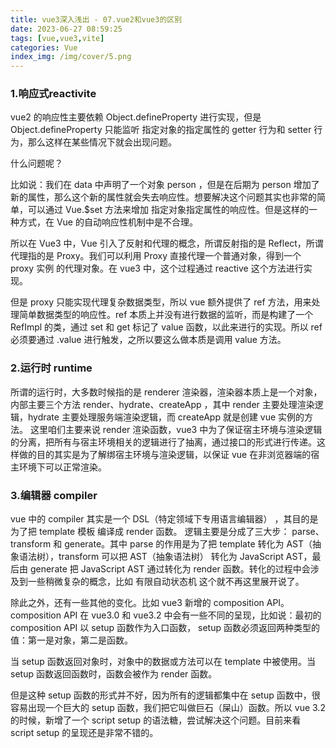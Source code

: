 ```yaml
---
title: vue3深入浅出 - 07.vue2和vue3的区别
date: 2023-06-27 08:59:25
tags: [vue,vue3,vite]
categories: Vue
index_img: /img/cover/5.png
---
```


### 1.响应式reactivite
vue2 的响应性主要依赖 Object.defineProperty 进行实现，但是 Object.defineProperty 只能监听 指定对象的指定属性的 getter 行为和 setter 行为，那么这样在某些情况下就会出现问题。

什么问题呢？

比如说：我们在 data 中声明了一个对象 person ，但是在后期为 person 增加了新的属性，那么这个新的属性就会失去响应性。想要解决这个问题其实也非常的简单，可以通过 Vue.$set 方法来增加 指定对象指定属性的响应性。但是这样的一种方式，在 Vue 的自动响应性机制中是不合理。

所以在 Vue3 中，Vue 引入了反射和代理的概念，所谓反射指的是 Reflect，所谓代理指的是 Proxy。我们可以利用 Proxy 直接代理一个普通对象，得到一个 proxy 实例 的代理对象。在 vue3 中，这个过程通过 reactive 这个方法进行实现。

但是 proxy 只能实现代理复杂数据类型，所以 vue 额外提供了 ref 方法，用来处理简单数据类型的响应性。ref 本质上并没有进行数据的监听，而是构建了一个 RefImpl 的类，通过 set 和 get 标记了 value 函数，以此来进行的实现。所以 ref 必须要通过 .value 进行触发，之所以要这么做本质是调用 value 方法。

### 2.运行时 runtime
所谓的运行时，大多数时候指的是 renderer 渲染器，渲染器本质上是一个对象，内部主要三个方法 render、hydrate、createApp ，其中 render 主要处理渲染逻辑，hydrate 主要处理服务端渲染逻辑，而 createApp 就是创建 vue 实例的方法。
这里咱们主要来说 render 渲染函数，vue3 中为了保证宿主环境与渲染逻辑的分离，把所有与宿主环境相关的逻辑进行了抽离，通过接口的形式进行传递。这样做的目的其实是为了解绑宿主环境与渲染逻辑，以保证 vue 在非浏览器端的宿主环境下可以正常渲染。

### 3.编辑器 compiler
vue 中的 compiler 其实是一个 DSL（特定领域下专用语言编辑器） ，其目的是为了把 template 模板 编译成 render 函数。 逻辑主要是分成了三大步： parse、transform 和 generate。其中 parse 的作用是为了把 template 转化为 AST（抽象语法树），transform 可以把 AST（抽象语法树） 转化为 JavaScript AST，最后由 generate 把 JavaScript AST 通过转化为 render 函数。转化的过程中会涉及到一些稍微复杂的概念，比如 有限自动状态机 这个就不再这里展开说了。

除此之外，还有一些其他的变化。比如 vue3 新增的 composition API。 composition API 在 vue3.0 和 vue3.2 中会有一些不同的呈现，比如说：最初的 composition API 以 setup 函数作为入口函数， setup 函数必须返回两种类型的值：第一是对象，第二是函数。

当 setup 函数返回对象时，对象中的数据或方法可以在 template 中被使用。当 setup 函数返回函数时，函数会被作为 render 函数。

但是这种 setup 函数的形式并不好，因为所有的逻辑都集中在 setup 函数中，很容易出现一个巨大的 setup 函数，我们把它叫做巨石（屎山）函数。所以 vue 3.2 的时候，新增了一个 script setup 的语法糖，尝试解决这个问题。目前来看 script setup 的呈现还是非常不错的。